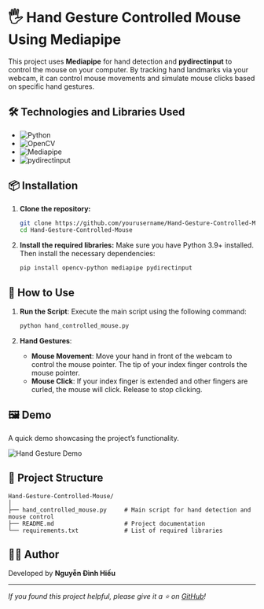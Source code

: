 
# 🖐️ Hand Gesture Controlled Mouse Using Mediapipe

This project uses **Mediapipe** for hand detection and **pydirectinput** to control the mouse on your computer. By tracking hand landmarks via your webcam, it can control mouse movements and simulate mouse clicks based on specific hand gestures.

## 🛠️ Technologies and Libraries Used
- ![Python](https://img.shields.io/badge/Python-3.9-blue.svg)
- ![OpenCV](https://img.shields.io/badge/OpenCV-4.5.3-blue.svg) 
- ![Mediapipe](https://img.shields.io/badge/Mediapipe-0.8.7-green.svg)
- ![pydirectinput](https://img.shields.io/badge/pydirectinput-1.0.4-orange.svg)

## 📦 Installation

1. **Clone the repository:**
   ```bash
   git clone https://github.com/yourusername/Hand-Gesture-Controlled-Mouse.git
   cd Hand-Gesture-Controlled-Mouse
   ```

2. **Install the required libraries:**
   Make sure you have Python 3.9+ installed. Then install the necessary dependencies:
   ```bash
   pip install opencv-python mediapipe pydirectinput
   ```

## 🚀 How to Use

1. **Run the Script**: 
   Execute the main script using the following command:
   ```bash
   python hand_controlled_mouse.py
   ```

2. **Hand Gestures**:
   - **Mouse Movement**: Move your hand in front of the webcam to control the mouse pointer. The tip of your index finger controls the mouse pointer.
   - **Mouse Click**: If your index finger is extended and other fingers are curled, the mouse will click. Release to stop clicking.

## 🖼️ Demo

A quick demo showcasing the project’s functionality.

![Hand Gesture Demo](https://github.com/user-attachments/assets/demo.gif)

## 📂 Project Structure

```
Hand-Gesture-Controlled-Mouse/
│
├── hand_controlled_mouse.py     # Main script for hand detection and mouse control
├── README.md                    # Project documentation
└── requirements.txt             # List of required libraries
```

## 🧑‍💻 Author
Developed by **Nguyễn Đình Hiếu**

---

_If you found this project helpful, please give it a ⭐ on [GitHub](https://github.com/yourusername/Hand-Gesture-Controlled-Mouse)!_
